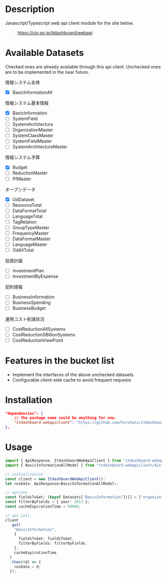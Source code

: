 # Description

Javascript/Typescript web api client module for the site below.

> https://cio.go.jp/itdashboard/webapi

# Available Datasets

Checked ones are already available through this api client.
Unchecked ones are to be implemented in the near future.

情報システム全体

- [x] BasicInformationAll

情報システム基本情報

- [x] BasicInformation
- [ ] SystemField
- [ ] SystemArchitecture
- [ ] OrganizationMaster
- [ ] SystemClassMaster
- [ ] SystemFieldMaster
- [ ] SystemArchitectureMaster

情報システム予算

- [x] Budget
- [ ] ReductionMaster
- [ ] PfMaster

オープンデータ

- [x] OdDataset
- [ ] ResourceTotal
- [ ] DataFormatTotal
- [ ] LanguageTotal
- [ ] TagRelation
- [ ] GroupTypeMaster
- [ ] FrequencyMaster
- [ ] DataFormatMaster
- [ ] LanguageMaster
- [ ] OdAllTotal

投資計画

- [ ] InvestmentPlan
- [ ] InvestmentByExpense

契約情報

- [ ] BusinessInformation
- [ ] BusinessSpending
- [ ] BusinessBudget

運用コスト削減状況

- [ ] CostReductionAllSystems
- [ ] CostReduction5BillionSystems
- [ ] CostReductionViewPoint

# Features in the bucket list

- Implement the interfaces of the above unchecked datasets.
- Configurable client-side cache to avoid frequent requests

# Installation

```json
"dependencies": {
    // the package name could be anything for now.
    "itdashboard-webapiclient": "https://github.com/hirotoni/itdashboard-webapiclient.git#master",
},
```

# Usage

```typescript
import { ApiResponse, ItdashboardWebApiClient } from "itdashboard-webapiclient/dist";
import { BasicInformationAllModel } from "itdashboard-webapiclient/dist/client/models";

// initialization
const client = new ItdashboardWebApiClient();
let resData: ApiResponse<BasicInformationAllModel>;

// options
const fieldsToGet: (keyof Datasets["BasicInformation"])[] = ["organization", "year"];
const filterByFields = { year: 2013 };
const cacheExpirationTime = 60000;

// api call
client
  .get(
    "BasicInformation",
    {
      fieldsToGet: fieldsToGet,
      filterByFields: filterByFields,
    },
    cacheExpirationTime
  )
  .then((d) => {
    resData = d;
  });
```
